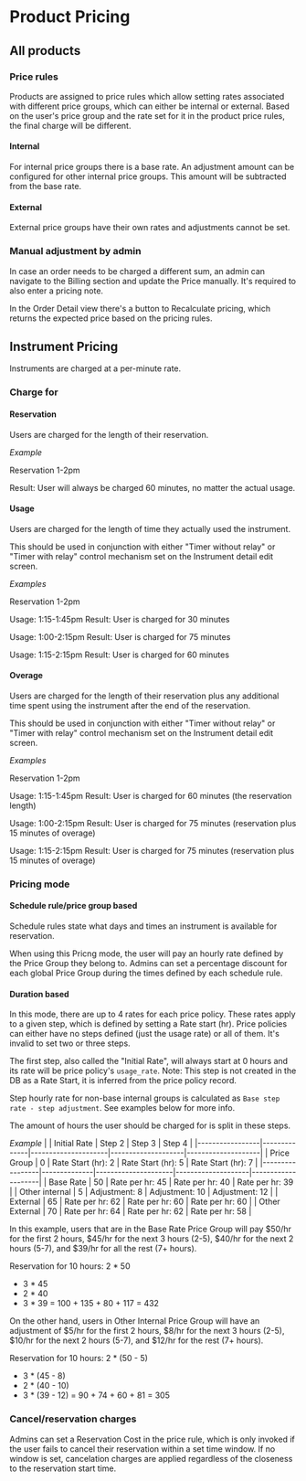 # Product Pricing
## All products
### Price rules
Products are assigned to price rules which allow setting rates associated with different price groups, which can either be internal or external. Based on the user's price group and the rate set for it in the product price rules, the final charge will be different.

#### Internal
For internal price groups there is a base rate. An adjustment amount can be configured for other internal price groups. This amount will be subtracted from the base rate.

#### External
External price groups have their own rates and adjustments cannot be set.

### Manual adjustment by admin
In case an order needs to be charged a different sum, an admin can navigate to the Billing section and update the Price manually. It's required to also enter a pricing note.

In the Order Detail view there's a button to Recalculate pricing, which returns the expected price based on the pricing rules.

## Instrument Pricing

Instruments are charged at a per-minute rate.

### Charge for

#### Reservation

Users are charged for the length of their reservation.

_Example_

Reservation 1-2pm

Result: User will always be charged 60 minutes, no matter the actual usage.

#### Usage

Users are charged for the length of time they actually used the instrument.

This should be used in conjunction with either "Timer without relay" or "Timer with relay"
control mechanism set on the Instrument detail edit screen.

_Examples_

Reservation 1-2pm

Usage: 1:15-1:45pm
Result: User is charged for 30 minutes

Usage: 1:00-2:15pm
Result: User is charged for 75 minutes

Usage: 1:15-2:15pm
Result: User is charged for 60 minutes

#### Overage

Users are charged for the length of their reservation plus any additional time spent
using the instrument after the end of the reservation.

This should be used in conjunction with either "Timer without relay" or "Timer with relay"
control mechanism set on the Instrument detail edit screen.

_Examples_

Reservation 1-2pm

Usage: 1:15-1:45pm
Result: User is charged for 60 minutes (the reservation length)

Usage: 1:00-2:15pm
Result: User is charged for 75 minutes (reservation plus 15 minutes of overage)

Usage: 1:15-2:15pm
Result: User is charged for 75 minutes (reservation plus 15 minutes of overage)

### Pricing mode
#### Schedule rule/price group based
Schedule rules state what days and times an instrument is available for reservation.

When using this Pricng mode, the user will pay an hourly rate defined by the Price Group they belong to.  Admins can set a percentage discount for each global Price Group during the times defined by each schedule rule.

#### Duration based
In this mode, there are up to 4 rates for each price policy. These rates apply to a given step, which is defined by setting a Rate start (hr). Price policies can either have no steps defined (just the usage rate) or all of them. It's invalid to set two or three steps.

The first step, also called the "Initial Rate", will always start at 0 hours and its rate will be price policy's `usage_rate`. Note: This step is not created in the DB as a Rate Start, it is inferred from the price policy record.

Step hourly rate for non-base internal groups is calculated as `Base step rate - step adjustment`.  See examples below for more info.

The amount of hours the user should be charged for is split in these steps.

_Example_
|                 | Initial Rate | Step 2              | Step 3             | Step 4             |
|-----------------|--------------|---------------------|--------------------|--------------------|
| Price Group     | 0	           | Rate Start (hr): 2	 | Rate Start (hr): 5	| Rate Start (hr): 7 |
|-----------------|--------------|---------------------|--------------------|--------------------|
| Base Rate       | 50	         | Rate per hr: 45     | Rate per hr: 40    |	Rate per hr: 39    |
| Other internal  | 5     	     | Adjustment:   8	   | Adjustment:  10	  | Adjustment:  12    |
| External        | 65           | Rate per hr: 62	   | Rate per hr: 60    | Rate per hr: 60    |
| Other External  | 70           | Rate per hr: 64	   | Rate per hr: 62	  | Rate per hr: 58    |

In this example, users that are in the Base Rate Price Group will pay $50/hr for the first 2 hours, $45/hr for the next 3 hours (2-5), $40/hr for the next 2 hours (5-7), and $39/hr for all the rest (7+ hours).

Reservation for 10 hours:
  2 * 50
+ 3 * 45
+ 2 * 40
+ 3 * 39
= 100 + 135 + 80 + 117 = 432

On the other hand, users in Other Internal Price Group will have an adjustment of $5/hr for the first 2 hours, $8/hr for the next 3 hours (2-5), $10/hr for the next 2 hours (5-7), and $12/hr for the rest (7+ hours).

Reservation for 10 hours:
  2 * (50 - 5)
+ 3 * (45 - 8)
+ 2 * (40 - 10)
+ 3 * (39 - 12)
= 90 + 74 + 60 + 81 = 305

### Cancel/reservation charges
Admins can set a Reservation Cost in the price rule, which is only invoked if the user fails to cancel their reservation within a set time window. If no window is set, cancelation charges are applied regardless of the closeness to the reservation start time.
